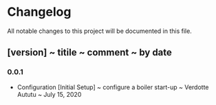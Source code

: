 # Changelog

All notable changes to this project will be documented in this file.

## [version] ~ titile ~ comment ~ by date

### 0.0.1

- Configuration [Initial Setup] ~ configure a boiler start-up ~ Verdotte Aututu ~ July 15, 2020
